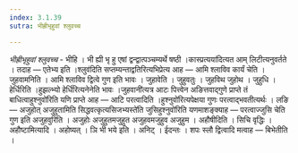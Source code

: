 ```yaml
---
index: 3.1.39
sutra: भीह्रीभृहुवां श्लुवच्च

---
```

_भीह्रीभृहुवां श्लुवच्च_ - भीहि । भी ह्यी भृ हु एषां द्वन्द्वात्पञ्चम्यर्थे षष्ठी ।कास्प्रत्यया॑दित्यत आम् लिटीत्यनुवर्तते । तदाह — एतेभ्य इति ।श्लुव॑दिति सप्तम्यन्ताद्वतिरित्यभिप्रेत्य आह — आमि श्लाविव कार्यं चेति । जुहवामनिति । आमि श्लाविव द्वित्वे गुण इति भावः । जुहावेति । जुहुवतुः । जुहविथ जुहोथ । जुहुधि । हेर्धिरिति ।हुझल्भ्यो हेर्धि॑रित्यनेनेति भावः ।जुहवानी॑त्यत्र आटः पित्त्वेन अङित्तवाद्गुणे प्राप्ते तं बाधित्वाहुश्नुवो॑रिति यणि प्राप्ते आह — आटि परत्वादिति ।हुश्नुवो॑रित्यपेक्षया गुणः परत्वाद्भवतीत्यर्थः । लङि — अजुहोत् अजुहुतामिति सिद्धवत्कृत्यसिजभ्यस्ते॑ति जुसिहुश्नुवो॑रिति यणमाशङ्क्याह —  परत्वाज्जुसि चेति गुण इति अजुहवुरिति । अजुहोः अजुहुतमजुहुत अजुहवमजुहुव अजुहुम । अहौषीदिति । सिचि वृद्धिः । अहौष्टामित्यादि । अहोष्यत् । ञि भी भये इति । अनिट् । ईदन्तः । शपः स्लौ द्वित्वादि मत्वाह —  बिभेतीति ।